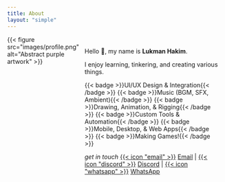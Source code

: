 ```yaml
---
title: About
layout: "simple"
---
```


<div style="display: flex; align-items: top;">
<div style="width: 384px; height: 384px;">
{{< figure
    src="images/profile.png"
    alt="Abstract purple artwork"
    >}}
</div>
<div style="align-items: left; margin: 13px;">

<p>Hello 👋, my name is <b>Lukman Hakim</b>.

I enjoy learning, tinkering, and creating various things.</p>

<div style="display: flex; flex-wrap: wrap; gap: 8px;">
    {{< badge >}}UI/UX Design & Integration{{< /badge >}}
    {{< badge >}}Music (BGM, SFX, Ambient){{< /badge >}}
    {{< badge >}}Drawing, Animation, & Rigging{{< /badge >}}
    {{< badge >}}Custom Tools & Automation{{< /badge >}}
    {{< badge >}}Mobile, Desktop, & Web Apps{{< /badge >}}
    {{< badge >}}Making Games!{{< /badge >}}
</div>

  <i>get in touch </i>
  [{{< icon "email" >}}](mailto:still.lkmn@hotmail.com)
  [Email](mailto:still.lkmn@hotmail.com) |
  [{{< icon "discord" >}}](https://discord.com/users/363734150827737098)
  [Discord](https://discord.com/users/363734150827737098) |
  [{{< icon "whatsapp" >}}](https://wa.me/+62881024815075)
  [WhatsApp](https://wa.me/+62881024815075)
</div>
</div>
